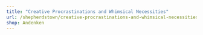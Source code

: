 ```yaml
---
title: "Creative Procrastinations and Whimsical Necessities"
url: /shepherdstown/creative-procrastinations-and-whimsical-necessities/
shop: Andenken
---
```

